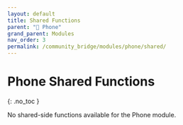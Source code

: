 ```yaml
---
layout: default
title: Shared Functions
parent: "📱 Phone"
grand_parent: Modules
nav_order: 3
permalink: /community_bridge/modules/phone/shared/
---
```


# Phone Shared Functions
{: .no_toc }

No shared-side functions available for the Phone module.